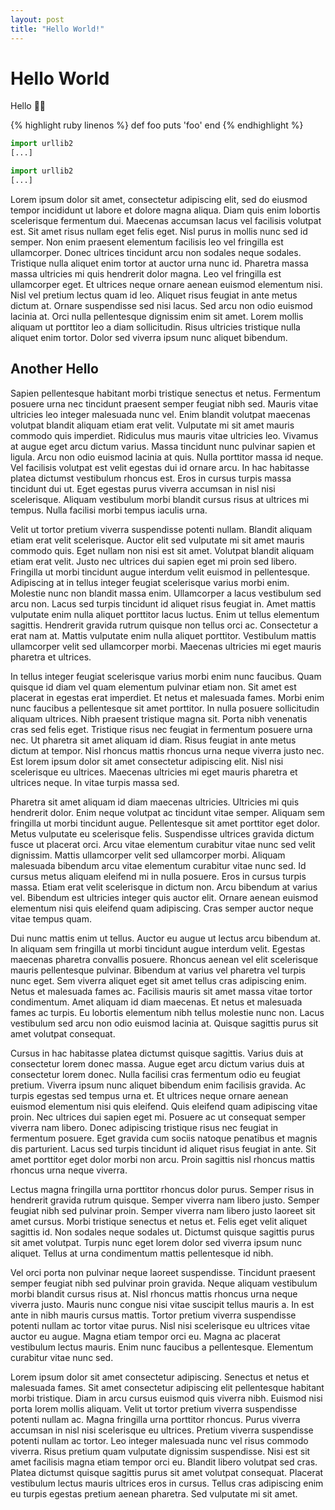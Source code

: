 ```yaml
---
layout: post
title: "Hello World!"
---
```


# Hello World

Hello 👋🏻

{% highlight ruby linenos %}
def foo
puts 'foo'
end
{% endhighlight %}

```python
import urllib2
[...]
```

```python
import urllib2
[...]
```

Lorem ipsum dolor sit amet, consectetur adipiscing elit, sed do eiusmod tempor incididunt ut labore et dolore magna aliqua. Diam quis enim lobortis scelerisque fermentum dui. Maecenas accumsan lacus vel facilisis volutpat est. Sit amet risus nullam eget felis eget. Nisl purus in mollis nunc sed id semper. Non enim praesent elementum facilisis leo vel fringilla est ullamcorper. Donec ultrices tincidunt arcu non sodales neque sodales. Tristique nulla aliquet enim tortor at auctor urna nunc id. Pharetra massa massa ultricies mi quis hendrerit dolor magna. Leo vel fringilla est ullamcorper eget. Et ultrices neque ornare aenean euismod elementum nisi. Nisl vel pretium lectus quam id leo. Aliquet risus feugiat in ante metus dictum at. Ornare suspendisse sed nisi lacus. Sed arcu non odio euismod lacinia at. Orci nulla pellentesque dignissim enim sit amet. Lorem mollis aliquam ut porttitor leo a diam sollicitudin. Risus ultricies tristique nulla aliquet enim tortor. Dolor sed viverra ipsum nunc aliquet bibendum.

## Another Hello

Sapien pellentesque habitant morbi tristique senectus et netus. Fermentum posuere urna nec tincidunt praesent semper feugiat nibh sed. Mauris vitae ultricies leo integer malesuada nunc vel. Enim blandit volutpat maecenas volutpat blandit aliquam etiam erat velit. Vulputate mi sit amet mauris commodo quis imperdiet. Ridiculus mus mauris vitae ultricies leo. Vivamus at augue eget arcu dictum varius. Massa tincidunt nunc pulvinar sapien et ligula. Arcu non odio euismod lacinia at quis. Nulla porttitor massa id neque. Vel facilisis volutpat est velit egestas dui id ornare arcu. In hac habitasse platea dictumst vestibulum rhoncus est. Eros in cursus turpis massa tincidunt dui ut. Eget egestas purus viverra accumsan in nisl nisi scelerisque. Aliquam vestibulum morbi blandit cursus risus at ultrices mi tempus. Nulla facilisi morbi tempus iaculis urna.

Velit ut tortor pretium viverra suspendisse potenti nullam. Blandit aliquam etiam erat velit scelerisque. Auctor elit sed vulputate mi sit amet mauris commodo quis. Eget nullam non nisi est sit amet. Volutpat blandit aliquam etiam erat velit. Justo nec ultrices dui sapien eget mi proin sed libero. Fringilla ut morbi tincidunt augue interdum velit euismod in pellentesque. Adipiscing at in tellus integer feugiat scelerisque varius morbi enim. Molestie nunc non blandit massa enim. Ullamcorper a lacus vestibulum sed arcu non. Lacus sed turpis tincidunt id aliquet risus feugiat in. Amet mattis vulputate enim nulla aliquet porttitor lacus luctus. Enim ut tellus elementum sagittis. Hendrerit gravida rutrum quisque non tellus orci ac. Consectetur a erat nam at. Mattis vulputate enim nulla aliquet porttitor. Vestibulum mattis ullamcorper velit sed ullamcorper morbi. Maecenas ultricies mi eget mauris pharetra et ultrices.

In tellus integer feugiat scelerisque varius morbi enim nunc faucibus. Quam quisque id diam vel quam elementum pulvinar etiam non. Sit amet est placerat in egestas erat imperdiet. Et netus et malesuada fames. Morbi enim nunc faucibus a pellentesque sit amet porttitor. In nulla posuere sollicitudin aliquam ultrices. Nibh praesent tristique magna sit. Porta nibh venenatis cras sed felis eget. Tristique risus nec feugiat in fermentum posuere urna nec. Ut pharetra sit amet aliquam id diam. Risus feugiat in ante metus dictum at tempor. Nisl rhoncus mattis rhoncus urna neque viverra justo nec. Est lorem ipsum dolor sit amet consectetur adipiscing elit. Nisl nisi scelerisque eu ultrices. Maecenas ultricies mi eget mauris pharetra et ultrices neque. In vitae turpis massa sed.

Pharetra sit amet aliquam id diam maecenas ultricies. Ultricies mi quis hendrerit dolor. Enim neque volutpat ac tincidunt vitae semper. Aliquam sem fringilla ut morbi tincidunt augue. Pellentesque sit amet porttitor eget dolor. Metus vulputate eu scelerisque felis. Suspendisse ultrices gravida dictum fusce ut placerat orci. Arcu vitae elementum curabitur vitae nunc sed velit dignissim. Mattis ullamcorper velit sed ullamcorper morbi. Aliquam malesuada bibendum arcu vitae elementum curabitur vitae nunc sed. Id cursus metus aliquam eleifend mi in nulla posuere. Eros in cursus turpis massa. Etiam erat velit scelerisque in dictum non. Arcu bibendum at varius vel. Bibendum est ultricies integer quis auctor elit. Ornare aenean euismod elementum nisi quis eleifend quam adipiscing. Cras semper auctor neque vitae tempus quam.

Dui nunc mattis enim ut tellus. Auctor eu augue ut lectus arcu bibendum at. In aliquam sem fringilla ut morbi tincidunt augue interdum velit. Egestas maecenas pharetra convallis posuere. Rhoncus aenean vel elit scelerisque mauris pellentesque pulvinar. Bibendum at varius vel pharetra vel turpis nunc eget. Sem viverra aliquet eget sit amet tellus cras adipiscing enim. Netus et malesuada fames ac. Facilisis mauris sit amet massa vitae tortor condimentum. Amet aliquam id diam maecenas. Et netus et malesuada fames ac turpis. Eu lobortis elementum nibh tellus molestie nunc non. Lacus vestibulum sed arcu non odio euismod lacinia at. Quisque sagittis purus sit amet volutpat consequat.

Cursus in hac habitasse platea dictumst quisque sagittis. Varius duis at consectetur lorem donec massa. Augue eget arcu dictum varius duis at consectetur lorem donec. Nulla facilisi cras fermentum odio eu feugiat pretium. Viverra ipsum nunc aliquet bibendum enim facilisis gravida. Ac turpis egestas sed tempus urna et. Et ultrices neque ornare aenean euismod elementum nisi quis eleifend. Quis eleifend quam adipiscing vitae proin. Nec ultrices dui sapien eget mi. Posuere ac ut consequat semper viverra nam libero. Donec adipiscing tristique risus nec feugiat in fermentum posuere. Eget gravida cum sociis natoque penatibus et magnis dis parturient. Lacus sed turpis tincidunt id aliquet risus feugiat in ante. Sit amet porttitor eget dolor morbi non arcu. Proin sagittis nisl rhoncus mattis rhoncus urna neque viverra.

Lectus magna fringilla urna porttitor rhoncus dolor purus. Semper risus in hendrerit gravida rutrum quisque. Semper viverra nam libero justo. Semper feugiat nibh sed pulvinar proin. Semper viverra nam libero justo laoreet sit amet cursus. Morbi tristique senectus et netus et. Felis eget velit aliquet sagittis id. Non sodales neque sodales ut. Dictumst quisque sagittis purus sit amet volutpat. Turpis nunc eget lorem dolor sed viverra ipsum nunc aliquet. Tellus at urna condimentum mattis pellentesque id nibh.

Vel orci porta non pulvinar neque laoreet suspendisse. Tincidunt praesent semper feugiat nibh sed pulvinar proin gravida. Neque aliquam vestibulum morbi blandit cursus risus at. Nisl rhoncus mattis rhoncus urna neque viverra justo. Mauris nunc congue nisi vitae suscipit tellus mauris a. In est ante in nibh mauris cursus mattis. Tortor pretium viverra suspendisse potenti nullam ac tortor vitae purus. Nisl nisi scelerisque eu ultrices vitae auctor eu augue. Magna etiam tempor orci eu. Magna ac placerat vestibulum lectus mauris. Enim nunc faucibus a pellentesque. Elementum curabitur vitae nunc sed.

Lorem ipsum dolor sit amet consectetur adipiscing. Senectus et netus et malesuada fames. Sit amet consectetur adipiscing elit pellentesque habitant morbi tristique. Diam in arcu cursus euismod quis viverra nibh. Euismod nisi porta lorem mollis aliquam. Velit ut tortor pretium viverra suspendisse potenti nullam ac. Magna fringilla urna porttitor rhoncus. Purus viverra accumsan in nisl nisi scelerisque eu ultrices. Pretium viverra suspendisse potenti nullam ac tortor. Leo integer malesuada nunc vel risus commodo viverra. Risus pretium quam vulputate dignissim suspendisse. Nisi est sit amet facilisis magna etiam tempor orci eu. Blandit libero volutpat sed cras. Platea dictumst quisque sagittis purus sit amet volutpat consequat. Placerat vestibulum lectus mauris ultrices eros in cursus. Tellus cras adipiscing enim eu turpis egestas pretium aenean pharetra. Sed vulputate mi sit amet.
